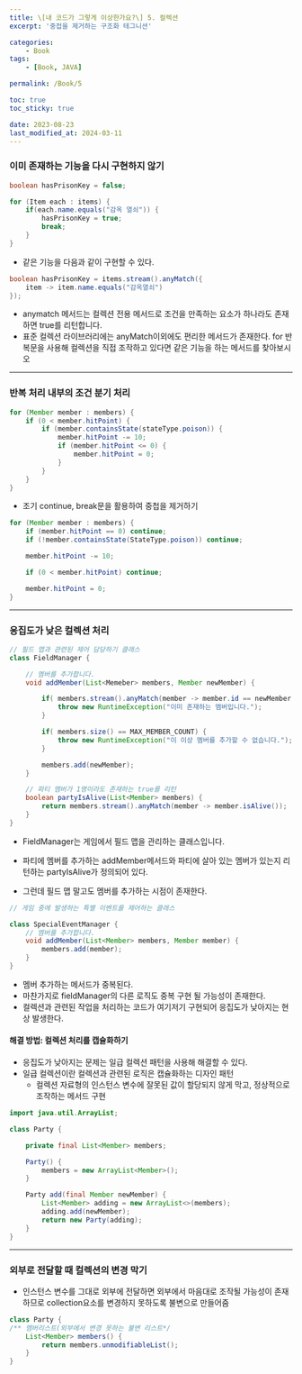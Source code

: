 ```yaml
---
title: \[내 코드가 그렇게 이상한가요?\] 5. 컬렉션
excerpt: '중접을 제거하는 구조화 테그니션'

categories:
    - Book
tags:
    - [Book, JAVA]

permalink: /Book/5

toc: true
toc_sticky: true

date: 2023-08-23
last_modified_at: 2024-03-11
---
```


### 이미 존재하는 기능을 다시 구현하지 않기

```java
boolean hasPrisonKey = false;

for (Item each : items) {
    if(each.name.equals("감옥 열쇠")) {
        hasPrisonKey = true;
        break;
    }
}
```

-   같은 기능을 다음과 같이 구현할 수 있다.

```java
boolean hasPrisonKey = items.stream().anyMatch({
	item -> item.name.equals("감옥열쇠")
});
```

-   anymatch 메서드는 컬렉션 전용 메서드로 조건을 만족하는 요소가 하나라도 존재하면 true를 리턴합니다.
-   표준 컬렉션 라이브러리에는 anyMatch이외에도 편리한 메서드가 존재한다.
    for 반복문을 사용해 컬렉션을 직접 조작하고 있다면 같은 기능을 하는 메서드를 찾아보시오

---

### 반복 처리 내부의 조건 분기 처리

```java
for (Member member : members) {
	if (0 < member.hitPoint) {
    	if (member.containsState(stateType.poison)) {
        	member.hitPoint -= 10;
            if (member.hitPoint <= 0) {
            	member.hitPoint = 0;
            }
        }
    }
}
```

-   조기 continue, break문을 활용하여 중첩을 제거하기

```java
for (Member member : members) {
	if (member.hitPoint == 0) continue;
    if (!member.containsState(StateType.poison)) continue;

    member.hitPoint -= 10;

    if (0 < member.hitPoint) continue;

    member.hitPoint = 0;
}
```

---

### 응집도가 낮은 컬렉션 처리

```java
// 필드 맵과 관련된 제어 담당하기 클래스
class FieldManager {

    // 멤버를 추가합니다.
    void addMember(List<Memeber> members, Member newMember) {

        if( members.stream().anyMatch(member -> member.id == newMember.id)) {
            throw new RuntimeException("이미 존재하는 멤버입니다.");
        }

        if( members.size() == MAX_MEMBER_COUNT) {
            throw new RuntimeException("이 이상 멤버를 추가할 수 없습니다.");
        }

        members.add(newMember);
    }

    // 파티 멤버가 1명이라도 존재하는 true를 리턴
    boolean partyIsAlive(List<Member> members) {
        return members.stream().anyMatch(member -> member.isAlive());
    }
}
```

-   FieldManager는 게임에서 필드 맵을 관리하는 클래스입니다.
-   파티에 멤버를 추가하는
    addMember메서드와 파티에 살아 있는 멤버가 있는지 리턴하는 partyIsAlive가 정의되어 있다.

-   그런데 필드 맵 말고도 멤버를 추가하는 시점이 존재한다.

```java
// 게임 중에 발생하는 특별 이벤트를 제어하는 클래스

class SpecialEventManager {
	// 멤버를 추가합니다.
	void addMember(List<Member> members, Member member) {
		members.add(member);
	}
}

```

-   멤버 추가하는 메서드가 중복된다.
-   마찬가지로 fieldManager의 다른 로직도 중복 구현 될 가능성이 존재한다.
-   컬렉션과 관련된 작업을 처리하는 코드가 여기저기 구현되어 응집도가 낮아지는 현상 발생한다.

#### 해결 방법: 컬렉션 처리를 캡슐화하기

-   응집도가 낮아지는 문제는 일급 컬렉션 패턴을 사용해 해결할 수 있다.
-   일급 컬렉션이란 컬렉션과 관련된 로직은 캡슐화하는 디자인 패턴
    -   컬렉션 자료형의 인스턴스 변수에 잘못된 값이 할당되지 않게 막고, 정상적으로 조작하는 메서드 구현

```java
import java.util.ArrayList;

class Party {

    private final List<Member> members;

    Party() {
        members = new ArrayList<Member>();
    }

    Party add(final Member newMember) {
        List<Member> adding = new ArrayList<>(members);
        adding.add(newMember);
        return new Party(adding);
    }
}
```

---

### 외부로 전달할 때 컬렉션의 변경 막기

-   인스턴스 변수를 그대로 외부에 전달하면 외부에서 마음대로 조작될 가능성이 존재하므로 collection요소를 변경하지 못하도록 불변으로 만들어줌

```java
class Party {
/** 멤버리스트(외부에서 변경 못하는 불변 리스트*/
	List<Member> members() {
		return members.unmodifiableList();
	}
}
```
